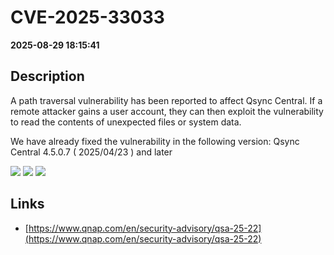 # CVE-2025-33033

**2025-08-29 18:15:41**

## Description
A path traversal vulnerability has been reported to affect Qsync Central. If a remote attacker gains a user account, they can then exploit the vulnerability to read the contents of unexpected files or system data.

We have already fixed the vulnerability in the following version:
Qsync Central 4.5.0.7 ( 2025/04/23 ) and later

![](https://img.shields.io/static/v1?label=Score&message=7.2&color=red)
![](https://img.shields.io/static/v1?label=Severity&message=HIGH&color=red)
![](https://img.shields.io/static/v1?label=CWE&message=Traversal&color=green)

## Links
- [https://www.qnap.com/en/security-advisory/qsa-25-22](https://www.qnap.com/en/security-advisory/qsa-25-22)
